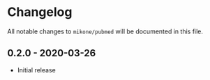 # Changelog

All notable changes to `mikone/pubmed` will be documented in this file.

## 0.2.0 - 2020-03-26
- Initial release